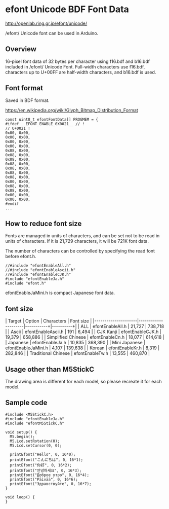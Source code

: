 # efont Unicode BDF Font Data

http://openlab.ring.gr.jp/efont/unicode/

/efont/ Unicode font can be used in Arduino.

## Overview

16-pixel font data of 32 bytes per character using f16.bdf and b16.bdf included in /efont/ Unicode Font.
Full-width characters use f16.bdf, characters up to U+00FF are half-width characters, and b16.bdf is used.

## Font format

Saved in BDF format.

https://en.wikipedia.org/wiki/Glyph_Bitmap_Distribution_Format

```
const uint8_t efontFontData[] PROGMEM = {
#ifdef __EFONT_ENABLE_0X0021__ // ! 
// U+0021 ! 
0x00, 0x00,
0x00, 0x00,
0x00, 0x00,
0x00, 0x00,
0x08, 0x00,
0x08, 0x00,
0x08, 0x00,
0x08, 0x00,
0x08, 0x00,
0x08, 0x00,
0x08, 0x00,
0x00, 0x00,
0x08, 0x00,
0x08, 0x00,
0x00, 0x00,
0x00, 0x00,
#endif
...
```

## How to reduce font size

Fonts are managed in units of characters, and can be set not to be read in units of characters.
If it is 21,729 characters, it will be 721K font data.

The number of characters can be controlled by specifying the read font before efont.h.

```
//#include "efontEnableAll.h"
//#include "efontEnableAscii.h"
//#include "efontEnableCJK.h"
#include "efontEnableJa.h"
#include "efont.h"
```

efontEnableJaMini.h is compact Japanese font data.

## font size

| Target              | Option              | Characters | Font size |
|---------------------|---------------------|-----------+|----------+|
| ALL                 | efontEnableAll.h    |     21,727 |   738,718 |
| Ascii               | efontEnableAscii.h  |        191 |     6,494 |
| CJK Kanji           | efontEnableCJK.h    |     19,379 |   658,886 |
| Simplified Chinese  | efontEnableCn.h     |     18,077 |   614,618 |
| Japanese            | efontEnableJa.h     |     10,835 |   368,390 |
| Mini Japanese       | efontEnableJaMini.h |      4,107 |   139,638 |
| Korean              | efontEnableKr.h     |      8,319 |   282,846 |
| Traditional Chinese | efontEnableTw.h     |     13,555 |   460,870 |

## Usage other than M5StickC

The drawing area is different for each model, so please recreate it for each model.

## Sample code

```
#include <M5StickC.h>
#include "efontEnableJa.h"
#include "efontM5StickC.h"

void setup() {
  M5.begin();
  M5.Lcd.setRotation(0);
  M5.Lcd.setCursor(0, 0);

  printEfont("Hello", 0, 16*0);
  printEfont("こんにちは", 0, 16*1);
  printEfont("你好", 0, 16*2);
  printEfont("안녕하세요", 0, 16*3);
  printEfont("Доброе утро", 0, 16*4);
  printEfont("Päivää", 0, 16*6);
  printEfont("Здравствуйте", 0, 16*7);
}

void loop() {
}
```
